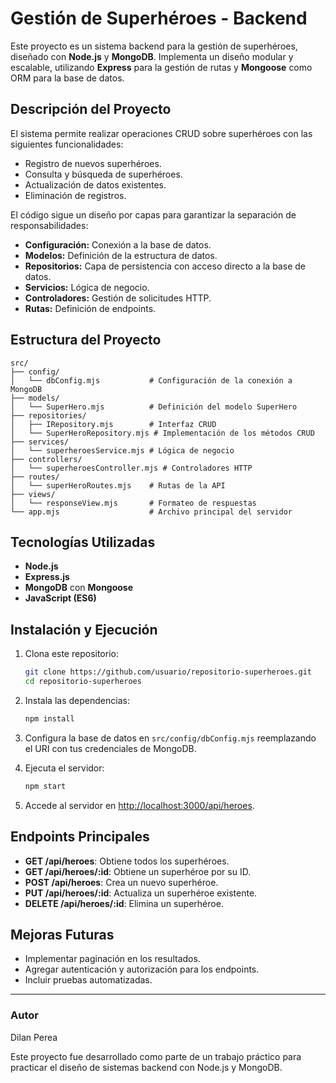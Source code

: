 
# Gestión de Superhéroes - Backend

Este proyecto es un sistema backend para la gestión de superhéroes, diseñado con **Node.js** y **MongoDB**. 
Implementa un diseño modular y escalable, utilizando **Express** para la gestión de rutas y **Mongoose** como ORM para la base de datos.

## Descripción del Proyecto

El sistema permite realizar operaciones CRUD sobre superhéroes con las siguientes funcionalidades:
- Registro de nuevos superhéroes.
- Consulta y búsqueda de superhéroes.
- Actualización de datos existentes.
- Eliminación de registros.

El código sigue un diseño por capas para garantizar la separación de responsabilidades:
- **Configuración:** Conexión a la base de datos.
- **Modelos:** Definición de la estructura de datos.
- **Repositorios:** Capa de persistencia con acceso directo a la base de datos.
- **Servicios:** Lógica de negocio.
- **Controladores:** Gestión de solicitudes HTTP.
- **Rutas:** Definición de endpoints.

## Estructura del Proyecto

```
src/
├── config/
│   └── dbConfig.mjs           # Configuración de la conexión a MongoDB
├── models/
│   └── SuperHero.mjs          # Definición del modelo SuperHero
├── repositories/
│   ├── IRepository.mjs        # Interfaz CRUD
│   └── SuperHeroRepository.mjs # Implementación de los métodos CRUD
├── services/
│   └── superheroesService.mjs # Lógica de negocio
├── controllers/
│   └── superheroesController.mjs # Controladores HTTP
├── routes/
│   └── superHeroRoutes.mjs    # Rutas de la API
├── views/
│   └── responseView.mjs       # Formateo de respuestas
└── app.mjs                    # Archivo principal del servidor
```

## Tecnologías Utilizadas

- **Node.js**
- **Express.js**
- **MongoDB** con **Mongoose**
- **JavaScript (ES6)**

## Instalación y Ejecución

1. Clona este repositorio:
   ```bash
   git clone https://github.com/usuario/repositorio-superheroes.git
   cd repositorio-superheroes
   ```

2. Instala las dependencias:
   ```bash
   npm install
   ```

3. Configura la base de datos en `src/config/dbConfig.mjs` reemplazando el URI con tus credenciales de MongoDB.

4. Ejecuta el servidor:
   ```bash
   npm start
   ```

5. Accede al servidor en [http://localhost:3000/api/heroes](http://localhost:3000/api/heroes).

## Endpoints Principales

- **GET /api/heroes**: Obtiene todos los superhéroes.
- **GET /api/heroes/:id**: Obtiene un superhéroe por su ID.
- **POST /api/heroes**: Crea un nuevo superhéroe.
- **PUT /api/heroes/:id**: Actualiza un superhéroe existente.
- **DELETE /api/heroes/:id**: Elimina un superhéroe.

## Mejoras Futuras

- Implementar paginación en los resultados.
- Agregar autenticación y autorización para los endpoints.
- Incluir pruebas automatizadas.

---

### Autor
Dilan Perea

Este proyecto fue desarrollado como parte de un trabajo práctico para practicar el diseño de sistemas backend con Node.js y MongoDB.
